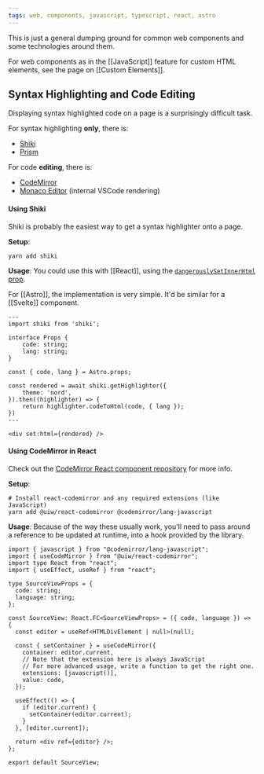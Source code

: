 ```yaml
---
tags: web, components, javascript, typescript, react, astro
---
```


This is just a general dumping ground for common web components and some technologies around them.

For web components as in the [[JavaScript]] feature for custom HTML elements, see the page on [[Custom Elements]].

## Syntax Highlighting and Code Editing

Displaying syntax highlighted code on a page is a surprisingly difficult task.

For syntax highlighting **only**, there is:
- [Shiki](https://github.com/shikijs/shiki)
- [Prism](https://github.com/PrismJS/prism/)

For code **editing**, there is:
- [CodeMirror](https://codemirror.net/)
- [Monaco Editor](https://github.com/microsoft/monaco-editor) (internal VSCode rendering)

#### Using Shiki

Shiki is probably the easiest way to get a syntax highlighter onto a page.

**Setup**:
```shell
yarn add shiki
```

**Usage**:
You could use this with [[React]], using the [`dangerouslySetInnerHtml` prop](https://react.dev/reference/react-dom/components/common#dangerously-setting-the-inner-html).

For [[Astro]], the implementation is very simple. It'd be similar for a [[Svelte]] component.

```tsx
---
import shiki from 'shiki';

interface Props {
    code: string;
    lang: string;
}

const { code, lang } = Astro.props;

const rendered = await shiki.getHighlighter({
    theme: 'nord',
}).then((highlighter) => {
    return highlighter.codeToHtml(code, { lang });
})
---

<div set:html={rendered} />
```

#### Using CodeMirror in React

Check out the [CodeMirror React component repository](https://github.com/uiwjs/react-codemirror#install) for more info.

**Setup**:
```shell
# Install react-codemirror and any required extensions (like JavaScript)
yarn add @uiw/react-codemirror @codemirror/lang-javascript
```

**Usage**:
Because of the way these usually work, you'll need to pass around a reference to be updated at runtime, into a hook provided by the library.

```tsx
import { javascript } from "@codemirror/lang-javascript";
import { useCodeMirror } from "@uiw/react-codemirror";
import type React from "react";
import { useEffect, useRef } from "react";

type SourceViewProps = {
  code: string;
  language: string;
};

const SourceView: React.FC<SourceViewProps> = ({ code, language }) => {
  const editor = useRef<HTMLDivElement | null>(null);

  const { setContainer } = useCodeMirror({
    container: editor.current,
	// Note that the extension here is always JavaScript
	// For more advanced usage, write a function to get the right one.
    extensions: [javascript()],
    value: code,
  });

  useEffect(() => {
    if (editor.current) {
      setContainer(editor.current);
    }
  }, [editor.current]);

  return <div ref={editor} />;
};

export default SourceView;
```